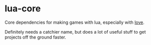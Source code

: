 # lua-core

Core dependencies for making games with lua, especially with [love](https://love2d.org).

Definitely needs a catchier name, but does a lot of useful stuff to get projects off the ground faster.
